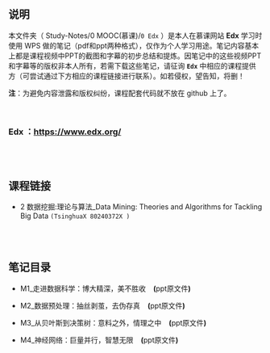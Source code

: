 ## 说明
本文件夹（ Study-Notes/0 MOOC(慕课)/`0 Edx` ）是本人在慕课网站 **Edx** 学习时使用 WPS 做的笔记（pdf和ppt两种格式），仅作为个人学习用途。笔记内容基本上都是课程视频中PPT的截图和字幕的初步总结和提炼。因笔记中的这些视频PPT和字幕等的版权非本人所有，若需下载这些笔记，请征询 **`Edx`** 中相应的课程提供方（可尝试通过下方相应的课程链接进行联系）。如若侵权，望告知，将删！

**注**：为避免内容泄露和版权纠纷，课程配套代码就不放在 github 上了。

<br>

### Edx ：https://www.edx.org/

<br>
<br>


## 课程链接
* 2 <a href="https://www.edx.org/course/data-mining-theories-and-algorithms-for-tackling-b" style="text-decoration:none">数据挖掘:理论与算法_Data Mining: Theories and Algorithms for Tackling Big Data</a> `(TsinghuaX 80240372X )`

<br>
<br>


## 笔记目录
* <a href="https://abrachan.github.io/Study-Notes/0 MOOC(慕课)/0 Edx/2 数据挖掘--理论与算法 _Data Mining Theories and Algorithms for Tackling Big Data (TsinghuaX 80240372X )/M1_走进数据科学：博大精深，美不胜收.pdf" style="text-decoration:none">M1_走进数据科学：博大精深，美不胜收</a> &ensp; **(**<a href="https://kdocs.cn/l/ckYksypP1Olr" style="text-decoration:none">ppt原文件</a>**)**

* <a href="https://abrachan.github.io/Study-Notes/0 MOOC(慕课)/0 Edx/2 数据挖掘--理论与算法 _Data Mining Theories and Algorithms for Tackling Big Data (TsinghuaX 80240372X )/M2_数据预处理：抽丝剥茧，去伪存真.pdf" style="text-decoration:none">M2_数据预处理：抽丝剥茧，去伪存真</a> &ensp; **(**<a href="https://kdocs.cn/l/ciVzcddagwkd" style="text-decoration:none">ppt原文件</a>**)**

* <a href="https://abrachan.github.io/Study-Notes/0 MOOC(慕课)/0 Edx/2 数据挖掘--理论与算法 _Data Mining Theories and Algorithms for Tackling Big Data (TsinghuaX 80240372X )/M3_从贝叶斯到决策树：意料之外，情理之中.pdf" style="text-decoration:none">M3_从贝叶斯到决策树：意料之外，情理之中</a> &ensp; **(**<a href="https://kdocs.cn/l/cb55LUqyLoM5" style="text-decoration:none">ppt原文件</a>**)**

* <a href="https://abrachan.github.io/Study-Notes/0 MOOC(慕课)/0 Edx/2 数据挖掘--理论与算法 _Data Mining Theories and Algorithms for Tackling Big Data (TsinghuaX 80240372X )/M4_神经网络：巨量并行，智慧无限.pdf" style="text-decoration:none">M4_神经网络：巨量并行，智慧无限</a> &ensp; **(**<a href="https://kdocs.cn/l/cmnDsn2Z3GNa" style="text-decoration:none">ppt原文件</a>**)**
